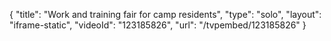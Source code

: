 {
    "title": "Work and training fair for camp residents",
    "type": "solo",
    "layout": "iframe-static",
    "videoId": "123185826",
    "url": "\/tvpembed\/123185826"
}